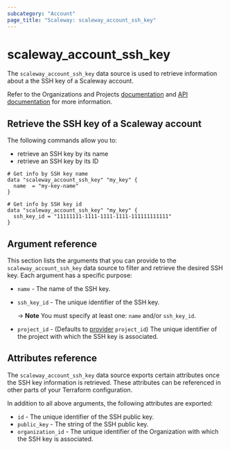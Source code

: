 ```yaml
---
subcategory: "Account"
page_title: "Scaleway: scaleway_account_ssh_key"
---
```


# scaleway_account_ssh_key

The `scaleway_account_ssh_key` data source is used to retrieve information about a the SSH key of a Scaleway account.

Refer to the Organizations and Projects [documentation](https://www.scaleway.com/en/docs/identity-and-access-management/organizations-and-projects/how-to/create-ssh-key/) and [API documentation](https://www.scaleway.com/en/developers/api/iam/#path-ssh-keys) for more information.


## Retrieve the SSH key of a Scaleway account

The following commands allow you to:

- retrieve an SSH key by its name
- retrieve an SSH key by its ID

```hcl
# Get info by SSH key name
data "scaleway_account_ssh_key" "my_key" {
  name  = "my-key-name"
}

# Get info by SSH key id
data "scaleway_account_ssh_key" "my_key" {
  ssh_key_id = "11111111-1111-1111-1111-111111111111"
}
```

## Argument reference

This section lists the arguments that you can provide to the `scaleway_account_ssh_key` data source to filter and retrieve the desired SSH key. Each argument has a specific purpose:

- `name` - The name of the SSH key.
- `ssh_key_id` - The unique identifier of the SSH key.

  -> **Note** You must specify at least one: `name` and/or `ssh_key_id`.

- `project_id` - (Defaults to [provider](../index.md#project_id) `project_id`) The unique identifier of the project with which the SSH key is associated.

## Attributes reference

The `scaleway_account_ssh_key` data source exports certain attributes once the SSH key information is retrieved. These attributes can be referenced in other parts of your Terraform configuration.

In addition to all above arguments, the following attributes are exported:

- `id` - The unique identifier of the SSH public key.
- `public_key` - The string of the SSH public key.
- `organization_id` - The unique identifier of the Organization with which the SSH key is associated.
